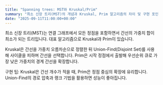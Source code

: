 ```yaml
---
title: "Spanning trees: MST와 Kruskal/Prim"
summary: "최소 신장 트리(MST)의 개념과 Kruskal, Prim 알고리즘의 차이 및 구현 포인트"
date: "2025-09-11T11:00:00+00:00"
---
```


최소 신장 트리(MST)는 연결 그래프에서 모든 정점을 포함하면서 간선의 가중치 합이 최소가 되는 트리입니다. 대표 알고리즘으로 Kruskal과 Prim이 있습니다.

Kruskal은 간선을 가중치 오름차순으로 정렬한 뒤 Union-Find(Disjoint Set)를 사용해 사이클을 피하며 간선을 선택합니다. Prim은 시작 정점에서 출발해 우선순위 큐로 가장 낮은 가중치의 경계 간선을 확장합니다.

구현 팁: Kruskal은 간선 개수가 적을 때, Prim은 정점 중심의 확장에 유리합니다. Union-Find의 경로 압축과 랭크 기법을 활용하면 성능이 좋아집니다.
